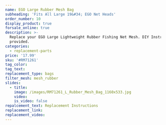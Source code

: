 ```yaml
---
name: EGO Large Rubber Mesh Bag
subheading: 'Fits All Large 19&#34; EGO Net Heads'
order_number: 10
display_product: true
forsale_online: true
description: >-
  Replace your EGO Large Lightweight Rubber Fishing Net Mesh. DIY Instructions
  provided.
categories:
  - replacement-parts
price: '17.99'
sku: '#RM71261'
tag_color:
tag_text:
replacement_type: bags
filter_mesh: mesh_rubber
slides:
  - title:
    image: /images/RM71261_L_Rubber_Mesh_Bag_1160x533.jpg
    video:
    is_video: false
repalcement_text: Replacement Instructions
replacement_link:
replacement_video:
---
```


